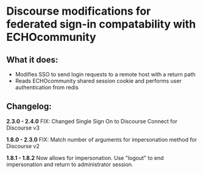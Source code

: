 # Discourse modifications for federated sign-in compatability with ECHOcommunity

## What it does:
 - Modifies SSO to send login requests to a remote host with a return path
 - Reads ECHOcommunity shared session cookie and performs user authentication from redis

## Changelog:
**2.3.0 - 2.4.0**
FIX: Changed Single Sign On to Discourse Connect for Discourse v3

**1.8.0 - 2.3.0**
FIX: Match number of arguments for impersonation method for Discourse v2

**1.8.1 - 1.8.2**
Now allows for impersonation.
Use "logout" to end impersonation and return to administrator session.
